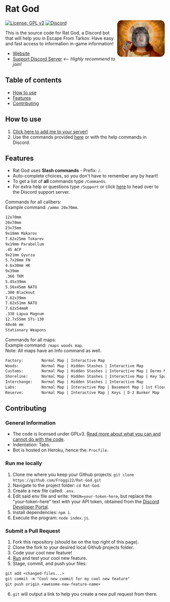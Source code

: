 # Rat God

<img align="right" src="Rat God.png" alt="Rat God profile image" width="150" />

[![License: GPL v3](https://badgen.net/badge/License/GPL%20v3/blue)](LICENSE)
[![Discord](https://badgen.net/discord/online-members/kg7VfRQ9Xw?icon=discord&label)](https://discord.com/invite/kg7VfRQ9Xw)

This is the source code for Rat God, a Discord bot that will help you in Escape From Tarkov. Have easy and fast access to information in-game information!

- [Website](https://rat-god-website.herokuapp.com/)
- [Support Discord Server](https://discord.com/invite/kg7VfRQ9Xw) *<-- Highly recommend to join!*

## Table of contents

- [How to use](#how-to-use)
- [Features](#features)
- [Contributing](#contributing)

## How to use

1. [Click here to add me to your server!](https://discord.com/api/oauth2/authorize?client_id=864572952275714059&permissions=2147600448&scope=bot%20applications.commands)
2. Use the commands provided [here](#features) or with the help commands in Discord.

## Features

- Rat God uses **Slash commands** - Prefix: `/`.
- Auto-complete choices, so you don't have to remember any by heart!
- To get a list of **all** commands type `/Commands`.
- For extra help or questions type `/Support` or click [here](https://discord.com/invite/kg7VfRQ9Xw) to head over to the Discord support server.

Commands for all calibers:\
Example command: `/ammo 20x70mm`.

```txt
12x70mm
20x70mm
23x75mm
9x18mm Makarov
7.62x25mm Tokarev
9x19mm Parabellum
.45 ACP
9x21mm Gyurza
5.7x28mm FN
4.6x30mm HK
9x39mm
.366 TKM
5.45x39mm
5.56x45mm NATO
.300 Blackout
7.62x39mm
7.62x51mm NATO
7.62x54mmR
.338 Lapua Magnum
12.7x55mm STs-130
40x46 mm
Stationary Weapons
```

Commands for all maps:\
Example command: `/maps woods map`.\
Note: All maps have an Info command as well.

```txt
Factory:        Normal Map | Interactive Map
Woods:          Normal Map | Hidden Stashes | Interactive Map
Customs:        Normal Map | Hidden Stashes | Interactive Map | Dorms Map | 3D Map
Shoreline:      Normal Map | Hidden Stashes | Interactive Map | Key Spawns | Resort Map | 3D Map
Interchange:    Normal Map | Hidden Stashes | Interactive Map
Labs:           Normal Map | Interactive Map | Basement Map | 1st Floor Map | 2nd Floor Map | 3D Map
Reserve:        Normal Map | Interactive Map | Keys | D-2 Bunker Map
```

## Contributing

### General Information

- The code is licensed under GPLv3. [Read more about what you can and cannot do with the code](https://en.wikipedia.org/wiki/GNU_General_Public_License).
- Indentation: Tabs.
- Bot is hosted on Heroku, hence the: `Procfile`.

### Run me locally

1. Clone me where you keep your Github projects: `git clone https://github.com/Froggi22/Rat-God.git`
2. Navigate to the project folder: `cd Rat-God`.
3. Create a new file called: `.env`.
4. Edit said env file and write: `TOKEN=your-token-here`, but replace the "your-token-here" text with your API token, obtained from the [Discord Developer Portal](https://discord.com/developers).
5. Install dependencies: `npm i`.
6. Execute the program: `node index.js`.

### Submit a Pull Request

1. Fork this repository (should be on the top right of this page).
2. Clone the fork to your desired local Github projects folder.
3. Code your cool new feature!
4. [Run](#run-me-locally) and test your cool new feature.
5. Stage, commit, and push your files:

```txt
git add <changed-files...>
git commit -m "Cool new commit for my cool new feature"
git push origin <awesome-new-feature-name>
```

6. `git` will output a link to help you create a new pull request from there.
